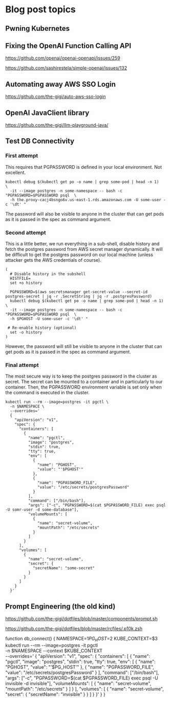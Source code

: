 # Blog post topics

## Pwning Kubernetes

## Fixing the OpenAI Function Calling API

https://github.com/openai/openai-openapi/issues/259

https://github.com/sashirestela/simple-openai/issues/132

## Automating away AWS SSO Login

https://github.com/the-gigi/auto-aws-sso-login

## OpenAI JavaClient library

https://github.com/the-gigi/llm-playground-java/

## Test DB Connectivity

### First attempt

This requires that PGPASSWORD is defined in your local environment. Not excellent.

```
kubectl debug $(kubectl get po -o name | grep some-pod | head -n 1)                 \
  -it --image postgres -n some-namespace -- bash -c "PGPASSWORD=$PGPASSWORD psql  \
  -h the.proxy-cacj4bsngo6v.us-east-1.rds.amazonaws.com -U some-user -c '\dt' "
```

The password will also be visible to anyone in the cluster that can get pods as it is passed in the
spec as command argument.

### Second attempt

This is a little better, we run everything in a sub-shell, disable history and fetch the postgres
password from
AWS secret manager dynamically. It will be difficult to get the postgres password on our local
machine (unless attacker gets the AWS credentials of course).

```
(
  # Disable history in the subshell
  HISTFILE=
  set +o history

  PGPASSWORD=$(aws secretsmanager get-secret-value --secret-id postgres-secret | jq -r .SecretString | jq -r .postgresPassword)
  kubectl debug $(kubectl get po -o name | grep some-pod | head -n 1)                 \
  -it --image postgres -n some-namespace -- bash -c "PGPASSWORD=$PGPASSWORD psql  \
  -h $PGHOST -U some-user -c '\dt' "
  
 # Re-enable history (optional)
  set -o history
)
```

However, the password will still be visible to anyone in the cluster that can get pods as it is
passed in the
spec as command argument.

### Final attempt

The most secure way is to keep the postgres password in the cluster as secret. The secret can be
mounted to a container and in particularly to our container. Then, the PGPASSWORD environment
variable is set only when the command is executed in the cluster.

```
kubectl run --rm --image=postgres -it pgctl \
  -n $NAMESPACE \
  --overrides='
  {
    "apiVersion": "v1",
    "spec": {
      "containers": [
        {
          "name": "pgctl",
          "image": "postgres",
          "stdin": true,
          "tty": true,
          "env": [
            {
              "name": "PGHOST",
              "value": "'$PGHOST'"
            },
            {
              "name": "PGPASSWORD_FILE",
              "value": "/etc/secrets/postgresPassword"
            }
          ],
          "command": ["/bin/bash"],
          "args": ["-c", "PGPASSWORD=$(cat $PGPASSWORD_FILE) exec psql -U somr-user -d some-database"],
          "volumeMounts": [
            {
              "name": "secret-volume",
              "mountPath": "/etc/secrets"
            }
          ]
        }
      ],
      "volumes": [
        {
          "name": "secret-volume",
          "secret": {
            "secretName": "some-secret"
          }
        }
      ]
    }
  }'
```

## Prompt Engineering (the old kind)

https://github.com/the-gigi/dotfiles/blob/master/components/prompt.sh

https://github.com/the-gigi/dotfiles/blob/master/rcfiles/.p10k.zsh


function db_connect() {
    NAMESPACE=$1
    PG_HOST=$2
    KUBE_CONTEXT=$3
    kubectl run --rm --image=postgres -it pgctl \
      -n $NAMESPACE --context $KUBE_CONTEXT \
      --overrides='
      {
        "apiVersion": "v1",
        "spec": {
          "containers": [
            {
              "name": "pgctl",
              "image": "postgres",
              "stdin": true,
              "tty": true,
              "env": [
                {
                  "name": "PGHOST",
                  "value": "'$PG_HOST'"
                },
                {
                  "name": "PGPASSWORD_FILE",
                  "value": "/etc/secrets/postgresPassword"
                }
              ],
              "command": ["/bin/bash"],
              "args": ["-c", "PGPASSWORD=$(cat $PGPASSWORD_FILE) exec psql -U invisible -d invisible"],
              "volumeMounts": [
                {
                  "name": "secret-volume",
                  "mountPath": "/etc/secrets"
                }
              ]
            }
          ],
          "volumes": [
            {
              "name": "secret-volume",
              "secret": {
                "secretName": "invisible"
              }
            }
          ]
        }
      }'
    }
}
